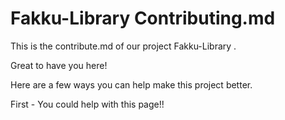 # Fakku-Library Contributing.md
This is the contribute.md of our project Fakku-Library . 

Great to have you here! 

Here are a few ways you can help make this project better.

First - You could help with this page!!


